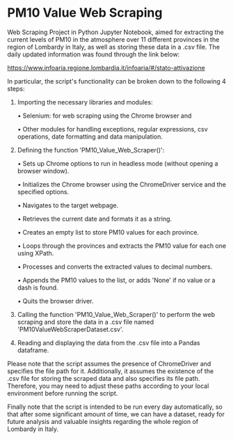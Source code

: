 # PM10 Value Web Scraping

Web Scraping Project in Python Jupyter Notebook, aimed for extracting the current levels of PM10 in the atmosphere over 11 different provinces in the region of Lombardy in Italy, as well as storing these data in a .csv file. The daily updated information was found through the link below:

https://www.infoaria.regione.lombardia.it/infoaria/#/stato-attivazione

In particular, the script's functionality can be broken down to the following 4 steps:

1. Importing the necessary libraries and modules:

    •	Selenium: for web scraping using the Chrome browser and

    •	Other modules for handling exceptions, regular expressions, csv operations, date formatting and data manipulation.

2. Defining the function 'PM10_Value_Web_Scraper()':

    •	Sets up Chrome options to run in headless mode (without opening a browser window).

    •	Initializes the Chrome browser using the ChromeDriver service and the specified options.

    •	Navigates to the target webpage.

    •	Retrieves the current date and formats it as a string.

    •	Creates an empty list to store PM10 values for each province.

    •	Loops through the provinces and extracts the PM10 value for each one using XPath.

    •	Processes and converts the extracted values to decimal numbers.

    •	Appends the PM10 values to the list, or adds 'None' if no value or a dash is found.

    •	Quits the browser driver.

3. Calling the function 'PM10_Value_Web_Scraper()' to perform the web scraping and store the data in a .csv file named 'PM10ValueWebScraperDataset.csv'.

4. Reading and displaying the data from the .csv file into a Pandas dataframe.

Please note that the script assumes the presence of ChromeDriver and specifies the file path for it. Additionally, it assumes the existence of the .csv file for storing the scraped data and also specifies its file path. Therefore, you may need to adjust these paths according to your local environment before running the script.

Finally note that the script is intended to be run every day automatically, so that after some significant amount of time, we can have a dataset, ready for future analysis and valuable insights regarding the whole region of Lombardy in Italy.
